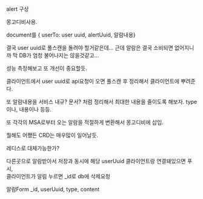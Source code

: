 alert 구상

몽고디비사용.

document를
{ userTo: user uuid,
alertUuid, 알람내용}

결국 user uuid로 풀스캔을 돌려야 할거같은데... 근데 알람은 결국
소비되면 없어지니까 막 DB가 엄청 불어나지는 않을것같고...

성능 측정해보고 또 개선이 중요할듯.

클라이언트에서 user uuid로 api요청이 오면 풀스캔 후 정리해서 클라이언트에 뿌려준다.

또 알람내용을 서비스 내규? 문서? 처럼 정리해서 최대한 내용을 줄이도록 해보자.
type이나, 내용이나 등등.

또 각각의 MSA로부터 오는 알람을 적절하게 변환해서 몽고디비에 삽입.

뭘해도 어쨌든 CRD는 매우많이 일어날듯.

레디스로 대체가능한가?

다른곳으로 알람받아서 저장과 동시에 해당 userUuid 클라이언트랑 연결돼있으면 푸시,  
클라이언트가 알림 누르면 \_id로 db에 삭제요청

알람Form
\_id, userUuid, type, content
